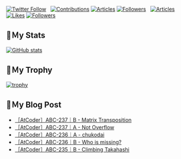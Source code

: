 [![Twitter Follow](https://img.shields.io/twitter/follow/hyperdb?label=twitter&logo=twitter&style=plastic)](https://twitter.com/hyperdb)
&nbsp;
[![Contributions](https://badgen.org/img/qiita/hyperdb/contributions?style=plastic)](https://qiita.com/hyperdb)
[![Articles](https://badgen.org/img/qiita/hyperdb/articles?style=plastic)](https://qiita.com/hyperdb)
[![Followers](https://badgen.org/img/qiita/hyperdb/followers?style=plastic)](https://qiita.com/hyperdb)
&nbsp;
[![Articles](https://badgen.org/img/zenn/hyperdb/articles)](https://zenn.dev/hyperdb)
[![Likes](https://badgen.org/img/zenn/hyperdb/likes?style=plastic)](https://zenn.dev/hyperdb)
[![Followers](https://badgen.org/img/zenn/hyperdb/followers?style=plastic)](https://zenn.dev/hyperdb)

## 🔖Ｍy Stats

[![GitHub stats](https://github-readme-stats-eight-theta.vercel.app/api?username=hyperdb&theme=radical&count_private=true&show_icons=true)](https://github.com/anuraghazra/github-readme-stats)

## 🔖Ｍy Trophy

[![trophy](https://github-profile-trophy.vercel.app/?username=hyperdb&theme=onedark)](https://github.com/ryo-ma/github-profile-trophy)

## 🔖Ｍy Blog Post

<!-- BLOG-POST-LIST:START -->
- [［AtCoder］ABC-237｜B - Matrix Transposition](https://zenn.dev/hyperdb/articles/b687ce5a9cabf5)
- [［AtCoder］ABC-237｜A - Not Overflow](https://zenn.dev/hyperdb/articles/7813c4b452e247)
- [［AtCoder］ABC-236｜A - chukodai](https://zenn.dev/hyperdb/articles/393e1ed8089ca1)
- [［AtCoder］ABC-236｜B - Who is missing?](https://zenn.dev/hyperdb/articles/004e159c3e8d8c)
- [［AtCoder］ABC-235｜B - Climbing Takahashi](https://zenn.dev/hyperdb/articles/f01fb47ce8a007)
<!-- BLOG-POST-LIST:END -->
